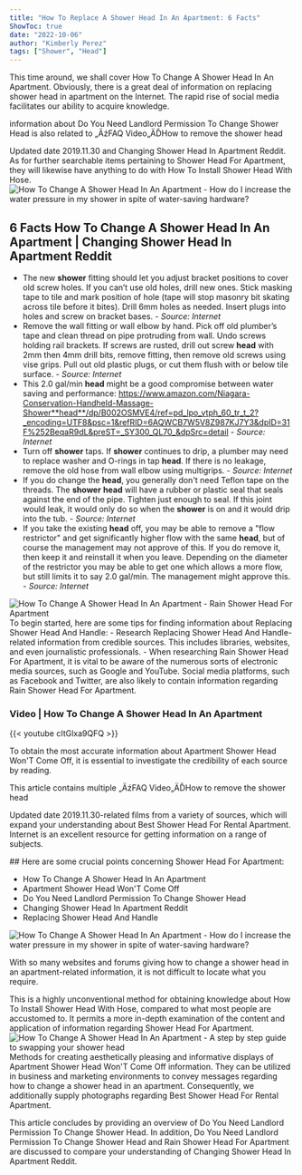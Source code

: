 ```yaml
---
title: "How To Replace A Shower Head In An Apartment: 6 Facts"
ShowToc: true 
date: "2022-10-06"
author: "Kimberly Perez" 
tags: ["Shower", "Head"]
---
```


	
This time around, we shall cover How To Change A Shower Head In An Apartment. Obviously, there is a great deal of information on replacing shower head in apartment on the Internet. The rapid rise of social media facilitates our ability to acquire knowledge.

information about Do You Need Landlord Permission To Change Shower Head is also related to „ÄźFAQ Video„ÄĎHow to remove the shower head
                


Updated date
2019.11.30 and Changing Shower Head In Apartment Reddit. As for further searchable items pertaining to Shower Head For Apartment, they will likewise have anything to do with How To Install Shower Head With Hose.
<img loading="lazy" src="http://maricamckeel.com/wp-content/uploads/2014/11/woodshower.jpg" onerror="this.onerror=null;this.src='https://blogger.googleusercontent.com/img/a/AVvXsEhe7F7TRXHtjiKvHb5vS7DmnxvpHiDyoYyYvm1nHB3Qp2_w3BnM6A2eq4v7FYxCC9bfZt3a9vIMtAYEKUiaDQbHMg-ViyGmRIj39MLp0bGFfgfYw1Dc9q_H-T0wiTm3l0Uq42dETrN9eC8aGJ9_IORZsxST1AcLR7np1koOfcc7tnHa4S8Mwz_xD9d0=s16000';" alt="How To Change A Shower Head In An Apartment - How do I increase the water pressure in my shower in spite of water-saving hardware?" >

## 6 Facts How To Change A Shower Head In An Apartment | Changing Shower Head In Apartment Reddit
-   The new **shower** fitting should let you adjust bracket positions to cover old screw holes. If you can’t use old holes, drill new ones. Stick masking tape to tile and mark position of hole (tape will stop masonry bit skating across tile before it bites). Drill 6mm holes as needed. Insert plugs into holes and screw on bracket bases. - <cite>Source: Internet</cite>
-   Remove the wall fitting or wall elbow by hand. Pick off old plumber’s tape and clean thread on pipe protruding from wall. Undo screws holding rail brackets. If screws are rusted, drill out screw **head** with 2mm then 4mm drill bits, remove fitting, then remove old screws using vise grips. Pull out old plastic plugs, or cut them flush with or below tile surface. - <cite>Source: Internet</cite>
-   This 2.0 gal/min **head** might be a good compromise between water saving and performance: https://www.amazon.com/Niagara-Conservation-Handheld-Massage-Shower**head**/dp/B002OSMVE4/ref=pd_lpo_vtph_60_tr_t_2?_encoding=UTF8&psc=1&refRID=6AQWCB7W5V8Z987KJ7Y3&dpID=31F%252BeqaR9dL&preST=_SY300_QL70_&dpSrc=detail - <cite>Source: Internet</cite>
-   Turn off **shower** taps. If **shower** continues to drip, a plumber may need to replace washer and O-rings in tap **head**. If there is no leakage, remove the old hose from wall elbow using multigrips. - <cite>Source: Internet</cite>
-   If you do change the **head**, you generally don't need Teflon tape on the threads. The **shower** **head** will have a rubber or plastic seal that seals against the end of the pipe. Tighten just enough to seal. If this joint would leak, it would only do so when the **shower** is on and it would drip into the tub. - <cite>Source: Internet</cite>
-   If you take the existing **head** off, you may be able to remove a "flow restrictor" and get significantly higher flow with the same **head**, but of course the management may not approve of this. If you do remove it, then keep it and reinstall it when you leave. Depending on the diameter of the restrictor you may be able to get one which allows a more flow, but still limits it to say 2.0 gal/min. The management might approve this. - <cite>Source: Internet</cite>


<img loading="lazy" src="https://lookaside.fbsbx.com/lookaside/crawler/media/?media_id=2559649257394537" onerror="this.onerror=null;this.src='https://blogger.googleusercontent.com/img/a/AVvXsEhe7F7TRXHtjiKvHb5vS7DmnxvpHiDyoYyYvm1nHB3Qp2_w3BnM6A2eq4v7FYxCC9bfZt3a9vIMtAYEKUiaDQbHMg-ViyGmRIj39MLp0bGFfgfYw1Dc9q_H-T0wiTm3l0Uq42dETrN9eC8aGJ9_IORZsxST1AcLR7np1koOfcc7tnHa4S8Mwz_xD9d0=s16000';" alt="How To Change A Shower Head In An Apartment - Rain Shower Head For Apartment" >
To begin started, here are some tips for finding information about Replacing Shower Head And Handle:
- Research Replacing Shower Head And Handle-related information from credible sources. This includes libraries, websites, and even journalistic professionals.
- When researching Rain Shower Head For Apartment, it is vital to be aware of the numerous sorts of electronic media sources, such as Google and YouTube. Social media platforms, such as Facebook and Twitter, are also likely to contain information regarding Rain Shower Head For Apartment.

### Video | How To Change A Shower Head In An Apartment
{{< youtube cItGlxa9QFQ >}} 

To obtain the most accurate information about Apartment Shower Head Won'T Come Off, it is essential to investigate the credibility of each source by reading.

This article contains multiple „ÄźFAQ Video„ÄĎHow to remove the shower head
                


Updated date
2019.11.30-related films from a variety of sources, which will expand your understanding about Best Shower Head For Rental Apartment. Internet is an excellent resource for getting information on a range of subjects.
<script async="async" data-cfasync="false" src="//normallydemandedalter.com/fe63df3c5408708b15d8dc3d9b206b31/invoke.js"></script>
<div id="container-fe63df3c5408708b15d8dc3d9b206b31"></div>
## Here are some crucial points concerning Shower Head For Apartment:

- How To Change A Shower Head In An Apartment
- Apartment Shower Head Won'T Come Off
- Do You Need Landlord Permission To Change Shower Head
- Changing Shower Head In Apartment Reddit
- Replacing Shower Head And Handle

 <img loading="lazy" src="http://cdn.architecturendesign.net/wp-content/uploads/2014/10/6-Raindance-Royal-350-AIR-Shower-Head.jpg" onerror="this.onerror=null;this.src='https://blogger.googleusercontent.com/img/a/AVvXsEhe7F7TRXHtjiKvHb5vS7DmnxvpHiDyoYyYvm1nHB3Qp2_w3BnM6A2eq4v7FYxCC9bfZt3a9vIMtAYEKUiaDQbHMg-ViyGmRIj39MLp0bGFfgfYw1Dc9q_H-T0wiTm3l0Uq42dETrN9eC8aGJ9_IORZsxST1AcLR7np1koOfcc7tnHa4S8Mwz_xD9d0=s16000';" alt="How To Change A Shower Head In An Apartment - How do I increase the water pressure in my shower in spite of water-saving hardware?" >

With so many websites and forums giving how to change a shower head in an apartment-related information, it is not difficult to locate what you require.

This is a highly unconventional method for obtaining knowledge about How To Install Shower Head With Hose, compared to what most people are accustomed to. It permits a more in-depth examination of the content and application of information regarding Shower Head For Apartment.
<img loading="lazy" src="http://cdn.architecturendesign.net/wp-content/uploads/2014/10/5-body-spa-shower-alcove.jpg" onerror="this.onerror=null;this.src='https://blogger.googleusercontent.com/img/a/AVvXsEhe7F7TRXHtjiKvHb5vS7DmnxvpHiDyoYyYvm1nHB3Qp2_w3BnM6A2eq4v7FYxCC9bfZt3a9vIMtAYEKUiaDQbHMg-ViyGmRIj39MLp0bGFfgfYw1Dc9q_H-T0wiTm3l0Uq42dETrN9eC8aGJ9_IORZsxST1AcLR7np1koOfcc7tnHa4S8Mwz_xD9d0=s16000';" alt="How To Change A Shower Head In An Apartment - A step by step guide to swapping your shower head" >
Methods for creating aesthetically pleasing and informative displays of Apartment Shower Head Won'T Come Off information. They can be utilized in business and marketing environments to convey messages regarding how to change a shower head in an apartment. Consequently, we additionally supply photographs regarding Best Shower Head For Rental Apartment.

This article concludes by providing an overview of Do You Need Landlord Permission To Change Shower Head. In addition, Do You Need Landlord Permission To Change Shower Head and Rain Shower Head For Apartment are discussed to compare your understanding of Changing Shower Head In Apartment Reddit.
	
	

